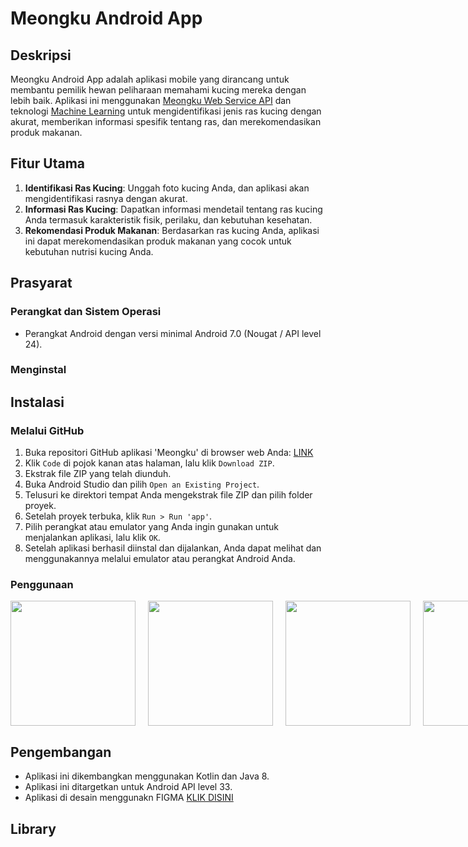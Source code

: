 # Meongku Android App

## Deskripsi

Meongku Android App adalah aplikasi mobile yang dirancang untuk membantu pemilik hewan peliharaan memahami kucing mereka dengan lebih baik. Aplikasi ini menggunakan [Meongku Web Service API](https://github.com/arisafriyanto/meongku-capstone-project/tree/main/Cloud_computing) dan teknologi [Machine Learning](https://github.com/arisafriyanto/meongku-capstone-project/tree/main/Machine_learning) untuk mengidentifikasi jenis ras kucing dengan akurat, memberikan informasi spesifik tentang ras, dan merekomendasikan produk makanan.


## Fitur Utama

1. **Identifikasi Ras Kucing**: Unggah foto kucing Anda, dan aplikasi akan mengidentifikasi rasnya dengan akurat.
2. **Informasi Ras Kucing**: Dapatkan informasi mendetail tentang ras kucing Anda termasuk karakteristik fisik, perilaku, dan kebutuhan kesehatan.
3. **Rekomendasi Produk Makanan**: Berdasarkan ras kucing Anda, aplikasi ini dapat merekomendasikan produk makanan yang cocok untuk kebutuhan nutrisi kucing Anda.

## Prasyarat

### Perangkat dan Sistem Operasi
- Perangkat Android dengan versi minimal Android 7.0 (Nougat / API level 24). 

### Menginstal

## Instalasi

### Melalui GitHub

1. Buka repositori GitHub aplikasi 'Meongku' di browser web Anda: [LINK](https://github.com/Jevon-ap/Meongku)
2. Klik `Code` di pojok kanan atas halaman, lalu klik `Download ZIP`.
3. Ekstrak file ZIP yang telah diunduh.
4. Buka Android Studio dan pilih `Open an Existing Project`.
5. Telusuri ke direktori tempat Anda mengekstrak file ZIP dan pilih folder proyek.
6. Setelah proyek terbuka, klik `Run > Run 'app'`.
7. Pilih perangkat atau emulator yang Anda ingin gunakan untuk menjalankan aplikasi, lalu klik `OK`.
8. Setelah aplikasi berhasil diinstal dan dijalankan, Anda dapat melihat dan menggunakannya melalui emulator atau perangkat Android Anda.

### Penggunaan

<div style="display: flex; justify-content: space-between;">
  <img src="https://cdn.discordapp.com/attachments/1107641056926892122/1119151988861571112/Screenshot_2023-06-16-13-29-39-890_com.example.meongku.jpg" width="200" style="margin-right: 20px;"/>
  <img src="https://cdn.discordapp.com/attachments/1107641056926892122/1119151989134217287/Screenshot_2023-06-16-13-29-45-246_com.example.meongku.jpg" width="200" style="margin-right: 20px;"/>
  <img src="https://cdn.discordapp.com/attachments/1107641056926892122/1119151989394259968/Screenshot_2023-06-16-13-29-50-919_com.example.meongku.jpg" width="200" style="margin-right: 20px;"/>
  <img src="https://cdn.discordapp.com/attachments/1107641056926892122/1119151139028467812/Screenshot_2023-06-16-13-17-18-110_com.example.meongku.jpg" width="200" style="margin-right: 20px;"/>
  <img src="https://cdn.discordapp.com/attachments/1107641056926892122/1119151139573739551/Screenshot_2023-06-16-13-17-37-515_com.example.meongku.jpg" width="200" style="margin-right: 20px;"/>
  <img src="https://cdn.discordapp.com/attachments/1107641056926892122/1119151139896692766/Screenshot_2023-06-16-13-17-41-459_com.example.meongku.jpg" width="200" style="margin-right: 20px;"/>
  <img src="https://cdn.discordapp.com/attachments/1107641056926892122/1119151140240621588/Screenshot_2023-06-16-13-17-51-587_com.example.meongku.jpg" width="200" style="margin-right: 20px;"/>
  <img src="https://cdn.discordapp.com/attachments/1107641056926892122/1119151140471312474/Screenshot_2023-06-16-13-18-38-089_com.example.meongku.jpg" width="200" style="margin-right: 20px;"/>
  <img src="https://cdn.discordapp.com/attachments/1107641056926892122/1119151140798464020/Screenshot_2023-06-16-13-19-51-640_com.example.meongku.jpg" width="200" style="margin-right: 20px;"/>
  <img src="https://cdn.discordapp.com/attachments/1107641056926892122/1119151141083680899/Screenshot_2023-06-16-13-19-58-111_com.example.meongku.jpg" width="200" style="margin-right: 20px;"/>
  <img src="https://cdn.discordapp.com/attachments/1107641056926892122/1119151141347917895/Screenshot_2023-06-16-13-20-12-438_com.example.meongku.jpg" width="200" style="margin-right: 20px;"/>
  <img src="https://cdn.discordapp.com/attachments/1107641056926892122/1119151141641523290/Screenshot_2023-06-16-13-20-23-448_com.example.meongku.jpg" width="200" style="margin-right: 20px;"/>
  <img src="https://cdn.discordapp.com/attachments/1107641056926892122/1119151141985464350/Screenshot_2023-06-16-13-20-39-888_com.example.meongku.jpg" width="200" style="margin-right: 20px;"/>
  <img src="https://cdn.discordapp.com/attachments/1107641056926892122/1119151169378459698/Screenshot_2023-06-16-13-20-44-402_com.example.meongku.jpg" width="200" style="margin-right: 20px;"/>
  <img src="https://cdn.discordapp.com/attachments/1107641056926892122/1119152099146604584/image.png" width="200" style="margin-right: 20px;"/>
  <img src="https://cdn.discordapp.com/attachments/1107641056926892122/1119151169697235024/Screenshot_2023-06-16-13-22-53-167_com.example.meongku.jpg" width="200" style="margin-right: 20px;"/>
  <img src="https://cdn.discordapp.com/attachments/1107641056926892122/1119151169990840330/Screenshot_2023-06-16-13-23-18-037_com.example.meongku.jpg" width="200" style="margin-right: 20px;"/>
</div>

## Pengembangan

- Aplikasi ini dikembangkan menggunakan Kotlin dan Java 8.
- Aplikasi ini ditargetkan untuk Android API level 33.
- Aplikasi di desain menggunakn FIGMA  [KLIK DISINI](https://www.figma.com/file/afKTL6nhRm9K1EvqpZJOrw/Untitled?type=design&node-id=25-214&t=Eu2plum8eh7KxVgD-0)

## Library


